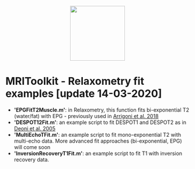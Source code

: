 <p align="center">
<a href="https://github.com/delucaal/MRIToolkit"> 
<img src="../../img/MRIToolkitLogo.png" height="150"/> 
 </a> 
 </p>
 
 # MRIToolkit - Relaxometry fit examples [update 14-03-2020] 
 - **'EPGFitT2Muscle.m'**: in Relaxometry, this function fits bi-exponential T2 (water/fat) with EPG - previously used in [Arrigoni et al. 2018](https://onlinelibrary.wiley.com/doi/abs/10.1002/mus.26189)
- **'DESPOT12Fit.m'**: an example script to fit DESPOT1 and DESPOT2 as in [Deoni et al. 2005](https://www.ncbi.nlm.nih.gov/pubmed/15690526)
- **'MultiEchoTFit.m'**: an example script to fit mono-exponential T2 with multi-echo data. More advanced fit approaches (bi-exponential, EPG) will come soon
- **'InversionRecoveryT1Fit.m'**: an example script to fit T1 with inversion recovery data.
